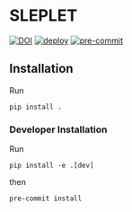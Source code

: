 # SLEPLET

[![DOI](https://zenodo.org/badge/306052936.svg)](https://zenodo.org/badge/latestdoi/306052936)
[![deploy](https://github.com/astro-informatics/sleplet/actions/workflows/deploy.yml/badge.svg)](https://github.com/astro-informatics/sleplet/actions/workflows/deploy.yml)
[![pre-commit](https://img.shields.io/badge/pre--commit-enabled-brightgreen?logo=pre-commit&logoColor=white)](https://github.com/pre-commit/pre-commit)

## Installation

Run

```{sh}
pip install .
```

### Developer Installation

Run

```{sh}
pip install -e .[dev]
```

then

```{sh}
pre-commit install
```
